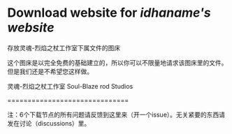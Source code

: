 # Download website for *idhaname's website*

存放灵魂-烈焰之杖工作室下属文件的图床

这个图床是以完全免费的基础建立的，所以你可以不限量地请求该图床里的文件。但是我们还是不希望您这样做。

灵魂-烈焰之杖工作室 Soul-Blaze rod Studios

==============================

注：6个下载节点的所有问题请反馈到这里来（开一个issue）。无关紧要的东西请发在讨论（discussions）里。
